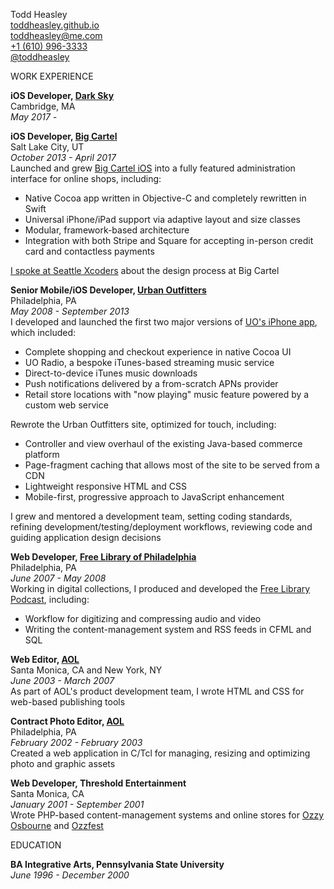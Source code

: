 Todd Heasley  
[toddheasley.github.io](https://toddheasley.github.io)  
[toddheasley@me.com](mailto:toddheasley@me.com)  
[+1 (610) 996-3333](tel:16109963333)  
[@toddheasley](https://twitter.com/toddheasley)  

WORK EXPERIENCE

**iOS Developer, [Dark Sky](https://darksky.net)**  
Cambridge, MA  
_May 2017 -_  

**iOS Developer, [Big Cartel](https://bigcartel.com)**  
Salt Lake City, UT  
_October 2013 - April 2017_  
Launched and grew [Big Cartel iOS](https://help.bigcartel.com/apps/big-cartel-ios/) into a fully featured administration interface for online shops, including:

* Native Cocoa app written in Objective-C and completely rewritten in Swift
* Universal iPhone/iPad support via adaptive layout and size classes
* Modular, framework-based architecture
* Integration with both Stripe and Square for accepting in-person credit card and contactless payments

[I spoke at Seattle Xcoders](https://vimeo.com/98087711) about the design process at Big Cartel

**Senior Mobile/iOS Developer, [Urban Outfitters](http://urbanoutfitters.com/)**  
Philadelphia, PA  
_May 2008 - September 2013_  
I developed and launched the first two major versions of [UO's iPhone app](https://itunes.apple.com/us/app/urban-outfitters/id358821736?mt=8), which included:

* Complete shopping and checkout experience in native Cocoa UI
* UO Radio, a bespoke iTunes-based streaming music service
* Direct-to-device iTunes music downloads
* Push notifications delivered by a from-scratch APNs provider
* Retail store locations with "now playing" music feature powered by a custom web service

Rewrote the Urban Outfitters site, optimized for touch, including:

* Controller and view overhaul of the existing Java-based commerce platform
* Page-fragment caching that allows most of the site to be served from a CDN
* Lightweight responsive HTML and CSS
* Mobile-first, progressive approach to JavaScript enhancement

I grew and mentored a development team, setting coding standards, refining development/testing/deployment workflows, reviewing code and guiding application design decisions

**Web Developer, [Free Library of Philadelphia](http://freelibrary.org)**  
Philadelphia, PA  
_June 2007 - May 2008_  
Working in digital collections, I produced and developed the [Free Library Podcast](https://libwww.freelibrary.org/podcast/), including:

* Workflow for digitizing and compressing audio and video
* Writing the content-management system and RSS feeds in CFML and SQL

**Web Editor, [AOL](http://aol.com)**  
Santa Monica, CA and New York, NY  
_June 2003 - March 2007_  
As part of AOL's product development team, I wrote HTML and CSS for web-based publishing tools

**Contract Photo Editor, [AOL](http://aol.com)**  
Philadelphia, PA  
_February 2002 - February 2003_  
Created a web application in C/Tcl for managing, resizing and optimizing photo and graphic assets

**Web Developer, Threshold Entertainment**  
Santa Monica, CA  
_January 2001 - September 2001_  
Wrote PHP-based content-management systems and online stores for [Ozzy Osbourne](http://ozzy.com) and [Ozzfest](http://ozzfest.com)

EDUCATION

**BA Integrative Arts, Pennsylvania State University**  
_June 1996 - December 2000_
